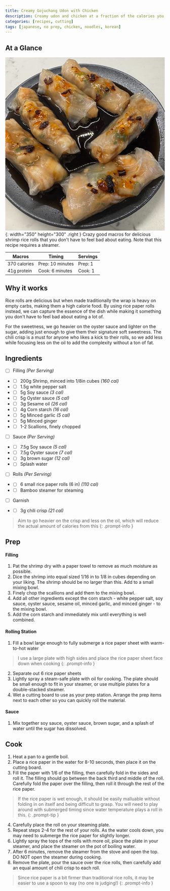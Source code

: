 ```yaml
---
title: Creamy Gojuchang Udon with Chicken
description: Creamy udon and chicken at a fraction of the calories you would normally expect
categories: [recipes, cutting]
tags: [japanese, no prep, chicken, noodles, korean]
---
```

## At a Glance
![creamy-udon](/assets/img/ricerolls.png){: width="350" height="300" .right }
Crazy good macros for delicious shrimp rice rolls that you don't have to feel bad about eating. Note that this recipe requires a steamer.

| Macros       | Timing           | Servings|
|--------------|------------------|---------|
| 370 calories | Prep: 10 minutes | Prep: 1 |
| 41g protein  | Cook: 6 minutes  | Cook: 1 |


## Why it works
Rice rolls are delicious but when made traditionally the wrap is heavy on empty carbs, making them a high calorie food. By using rice paper rolls instead, we can capture the essence of the dish while making it something you don't have to feel bad about eating a lot of.

For the sweetness, we go heavier on the oyster sauce and lighter on the sugar, adding just enough to give them their signature soft sweetness. The chili crisp is a must for anyone who likes a kick to their rolls, so we add less while focusing less on the oil to add the complexity without a ton of fat.

## Ingredients

- [ ] Filling _(Per Serving)_
- - [ ] 200g Shrimp, minced into 1/8in cubes _(160 cal)_
- - [ ] 1.5g white pepper salt
- - [ ] 5g Soy sauce _(3 cal)_
- - [ ] 5g Oyster sauce _(5 cal)_
- - [ ] 3g Sesame oil _(26 cal)_
- - [ ] 4g Corn starch _(16 cal)_
- - [ ] 5g Minced garlic _(5 cal)_
- - [ ] 5g Minced ginger
- - [ ] 1-2 Scallions, finely chopped

- [ ] Sauce _(Per Serving)_
- - [ ] 7.5g Soy sauce _(5 cal)_
- - [ ] 7.5g Oyster sauce _(7 cal)_
- - [ ] 3g brown sugar _(12 cal)_
- - [ ] Splash water

- [ ] Rolls _(Per Serving)_
- - [ ] 6 small rice paper rolls (6 in) _(110 cal)_
- - [ ] Bamboo steamer for steaming

- [ ] Garnish
- - [ ] 3g chili crisp _(21 cal)_
> Aim to go heavier on the crisp and less on the oil, which will reduce the actual amount of calories from this
{: .prompt-info }

## Prep
#### Filling
1. Pat the shrimp dry with a paper towel to remove as much moisture as possible.
2. Dice the shrimp into equal sized 1/16 in to 1/8 in cubes depending on your liking. The shrimp should be no larger than this. Add to a small mixing bowl.
3. Finely chop the scallions and add them to the mixing bowl.
3. Add all other ingredients  except the corn starch - white pepper salt, soy sauce, oyster sauce, sesame oil, minced garlic, and minced ginger - to the mixing bowl.
4. Add the corn starch and immediately mix until everything is well combined.

#### Rolling Station
1. Fill a bowl large enough to fully submerge a rice paper sheet with warm-to-hot water
> I use a large plate with high sides and place the rice paper sheet face down when cooking
{: .prompt-info }
2. Separate out 6 rice paper sheets
3. Lightly spray a steam-safe plate with oil for cooking. The plate should be small enough to fit in your steamer, or use multiple plates for a double-stacked steamer.
4. Wet a cutting board to use as your prep station. Arrange the prep items next to each other so you can quickly roll the material.

#### Sauce
1. Mix together soy sauce, oyster sauce, brown sugar, and a splash of water until the sugar has dissolved.

## Cook
1. Heat a pan to a gentle boil.
2. Place a rice paper in the water for 8-10 seconds, then place it on the cutting board.
3. Fill the paper with 1/6 of the filling, then carefully fold in the sides and roll it. The filling should go between the back third and middle of the roll. Carefully fold the paper over the filling, then roll it through the rest of the rice paper.
> If the rice paper is wet enough, it should be easily malluable without folding in on itself and being difficult to grasp. You will need to play around with submerged timing since water temperature plays a roll in this.
{: .prompt-tip }
4. Carefully place the roll on your steaming plate.
5. Repeat steps 2-4 for the rest of your rolls. As the water cools down, you may need to submerge the rice paper for slightly longer.
6. Lightly spray the tops of the rolls with more oil, place the plate in your steamer, and place the steamer on the pot of boiling water.
7. After 6 minutes, remove the steamer from the stove and open the top. DO NOT open the steamer during cooking.
8. Remove the plate, pour the sauce over the rice rolls, then carefully add an equal amount of chili crisp to each roll.
> Since rice paper is a bit firmer than traditional rice rolls, it may be easier to use a spoon to eay (no one is judging!)
{: .prompt-info }
